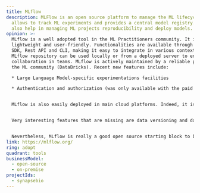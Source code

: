 ```yaml
---
title: MLflow
description: MLFlow is an open source platform to manage the ML lifecycle. It
  allows to track ML experiments and provides a central model registry. It could
  also help in managing ML projects reproducibility and deploy models.
opinion: >-
  MLflow is a well adopted tool in the ML Practitioners community. It is very
  lightweight and user-friendly. Functionalities are available through Python
  SDK, Rest API and CLI, making it easy to integrate in various contexts. The
  MLflow repository can be used locally or from a deployed server to enable
  collaboration in teams. MLflow is actively maintained by a reliable player in
  the ML community (DataBricks). Recent new features include:

  * Large Language Model-specific experimentations facilities

  * Authentication and authorization (was only available with the paid Databricks offering or in Azure ML before)


  MLflow is also easily deployed in main cloud platforms. Indeed, it is offered as a managed service when using Databricks. It is the experiment tracking tools used in Azure ML. It can be deployed using managed services in AWS and in GCP. In the SynapseBio project, MLflow was deployed using Cloud Run services


  Very interesting features that are missing are data versioning and data lineage. Indeed, data can be logged in experiments, but they are not stand alone component so, it is impossible to track versions or to link them to input or output streams of data.


  Nevertheless, MLflow is really a good open source starting block to build a rapid ML platform solution.
link: https://mlflow.org/
ring: adopt
quadrant: tools
businessModel:
  - open-source
  - on-premise
projectIds:
  - synapsebio
---
```

